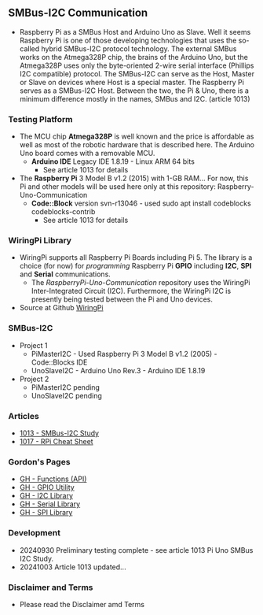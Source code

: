 ## SMBus-I2C Communication
- Raspberry Pi as a SMBus Host and Arduino Uno as Slave. Well it seems Raspberry Pi is one of those developing technologies that uses the so-called hybrid SMBus-I2C protocol technology. The external SMBus works on the Atmega328P chip, the brains of the Arduino Uno, but the Atmega328P uses only the byte-oriented 2-wire serial interface (Phillips I2C compatible) protocol. The SMBus-I2C can serve as the Host, Master or Slave on devices where Host is a special master. The Raspberry Pi serves as a SMBus-I2C Host. Between the two, the Pi & Uno, there is a minimum difference mostly in the names, SMBus and I2C. (article 1013)

### Testing Platform
- The MCU chip **Atmega328P** is well known and the price is affordable as well as most of the robotic hardware that is described here. The Arduino Uno board comes with a removable MCU.
  - **Arduino IDE** Legacy IDE 1.8.19 - Linux ARM 64 bits
    - See article 1013 for details
- The **Raspberry Pi** 3 Model B v1.2 (2015) with 1-GB RAM... For now, this Pi and other models will be used here only at this repository: Raspberry-Uno-Communication
  - **Code::Block** version svn-r13046 - used sudo apt install codeblocks codeblocks-contrib
    - See article 1013 for details

### WiringPi Library
- WiringPi supports all Raspberry Pi Boards including Pi 5. The library is a choice (for now) for *programming* Raspberry Pi **GPIO** including **I2C**, **SPI** and **Serial** communications.
  - The *RaspberryPi-Uno-Communication* repository uses the WiringPi Inter-Integrated Circuit (I2C). Furthermore, the WiringPi I2C is presently being tested between the Pi and Uno devices.
- Source at Github [WiringPi](https://github.com/WiringPi/WiringPi)

### SMBus-I2C
- Project 1
  - PiMasterI2C - Used Raspberry Pi 3 Model B v1.2 (2005) - Code::Blocks IDE
  - UnoSlaveI2C - Arduino Uno Rev.3 - Arduino IDE 1.8.19
- Project 2
  - PiMasterI2C pending
  - UnoSlaveI2C pending


### Articles
- [1013 - SMBus-I2C Study](https://drive.google.com/file/d/1Ak30qBsUl_QLcWJbydXyrousAYon3r7R)
- [1017 - RPi Cheat Sheet](https://drive.google.com/file/d/1gQcoghc7cdnsxAVVT9PBMUGY1FLKjWS2)
### Gordon's Pages
- [GH - Functions (API)](https://drive.google.com/file/d/1eGsxp4vKBSuUBOfoEsQ9weqamtjtW1tM)
- [GH - GPIO Utility](https://drive.google.com/file/d/1c39z9GPuElnlMtbk8a5t3wle9eCBjKPF)
- [GH - I2C Library](https://drive.google.com/file/d/10tzVnZqh0yXY2Sf185dfQA5VEg0iEm68)
- [GH - Serial Library](https://drive.google.com/file/d/1em4JdqndxrG1uy2IZ0OT4PBSxEOekgqY)
- [GH - SPI Library](https://drive.google.com/file/d/1-kG9ixW4yhXx2dDLs3d--4i8P5EF4HTj)

### Development
- 20240930 Preliminary testing complete - see article 1013 Pi Uno SMBus I2C Study.
- 20241003 Article 1013 updated...

### Disclaimer and Terms
- Please read the Disclaimer amd Terms
